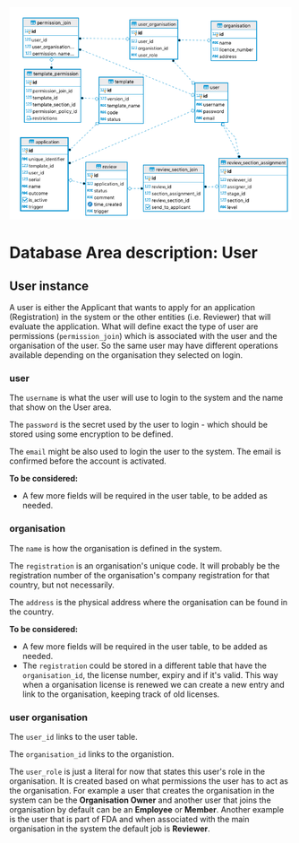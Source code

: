 ![Database Schema](images/database-schema-user.png)

# Database Area description: User

## User instance

A user is either the Applicant that wants to apply for an application (Registration) in the system or the other entities (i.e. Reviewer) that will evaluate the application. What will define exact the type of user are permissions (`permission_join`) which is associated with the user and the organisation of the user. So the same user may have different operations available depending on the organisation they selected on login.

### user

The `username` is what the user will use to login to the system and the name that show on the User area.

The `password` is the secret used by the user to login - which should be stored using some encryption to be defined.

The `email` might be also used to login the user to the system. The email is confirmed before the account is activated.

**To be considered:**

- A few more fields will be required in the user table, to be added as needed.

### organisation

The `name` is how the organisation is defined in the system.

The `registration` is an organisation's unique code. It will probably be the registration number of the organisation's company registration for that country, but not necessarily.

The `address` is the physical address where the organisation can be found in the country.

**To be considered:**

- A few more fields will be required in the user table, to be added as needed.
- The `registration` could be stored in a different table that have the `organisation_id`, the license number, expiry and if it's valid. This way when a organisation license is renewed we can create a new entry and link to the organisation, keeping track of old licenses.

### user organisation

The `user_id` links to the user table.

The `organisation_id` links to the organistion.

The `user_role` is just a literal for now that states this user's role in the organisation. It is created based on what permissions the user has to act as the organisation. For example a user that creates the organisation in the system can be the **Organisation Owner** and another user that joins the organisation by default can be an **Employee** or **Member**. Another example is the user that is part of FDA and when associated with the main organisation in the system the default job is **Reviewer**.
